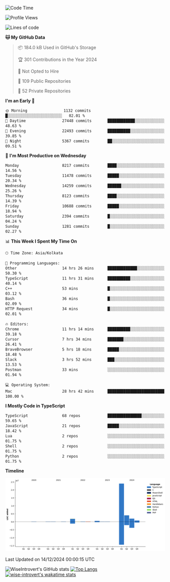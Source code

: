 <!--START_SECTION:waka-->
![Code Time](http://img.shields.io/badge/Code%20Time-1%2C965%20hrs%2034%20mins-blue)

![Profile Views](http://img.shields.io/badge/Profile%20Views-0-blue)

![Lines of code](https://img.shields.io/badge/From%20Hello%20World%20I%27ve%20Written-33.7%20million%20lines%20of%20code-blue)

**🐱 My GitHub Data** 

> 📦 184.0 kB Used in GitHub's Storage 
 > 
> 🏆 301 Contributions in the Year 2024
 > 
> 🚫 Not Opted to Hire
 > 
> 📜 109 Public Repositories 
 > 
> 🔑 52 Private Repositories 
 > 
**I'm an Early 🐤** 

```text
🌞 Morning                1132 commits        █░░░░░░░░░░░░░░░░░░░░░░░░   02.01 % 
🌆 Daytime                27448 commits       ████████████░░░░░░░░░░░░░   48.63 % 
🌃 Evening                22493 commits       ██████████░░░░░░░░░░░░░░░   39.85 % 
🌙 Night                  5367 commits        ██░░░░░░░░░░░░░░░░░░░░░░░   09.51 % 
```
📅 **I'm Most Productive on Wednesday** 

```text
Monday                   8217 commits        ████░░░░░░░░░░░░░░░░░░░░░   14.56 % 
Tuesday                  11478 commits       █████░░░░░░░░░░░░░░░░░░░░   20.34 % 
Wednesday                14259 commits       ██████░░░░░░░░░░░░░░░░░░░   25.26 % 
Thursday                 8123 commits        ████░░░░░░░░░░░░░░░░░░░░░   14.39 % 
Friday                   10688 commits       █████░░░░░░░░░░░░░░░░░░░░   18.94 % 
Saturday                 2394 commits        █░░░░░░░░░░░░░░░░░░░░░░░░   04.24 % 
Sunday                   1281 commits        █░░░░░░░░░░░░░░░░░░░░░░░░   02.27 % 
```


📊 **This Week I Spent My Time On** 

```text
🕑︎ Time Zone: Asia/Kolkata

💬 Programming Languages: 
Other                    14 hrs 26 mins      █████████████░░░░░░░░░░░░   50.30 % 
TypeScript               11 hrs 31 mins      ██████████░░░░░░░░░░░░░░░   40.14 % 
C++                      53 mins             █░░░░░░░░░░░░░░░░░░░░░░░░   03.12 % 
Bash                     36 mins             █░░░░░░░░░░░░░░░░░░░░░░░░   02.09 % 
HTTP Request             34 mins             █░░░░░░░░░░░░░░░░░░░░░░░░   02.01 % 

🔥 Editors: 
Chrome                   11 hrs 14 mins      ██████████░░░░░░░░░░░░░░░   39.18 % 
Cursor                   7 hrs 34 mins       ███████░░░░░░░░░░░░░░░░░░   26.41 % 
BraveBrowser             5 hrs 18 mins       █████░░░░░░░░░░░░░░░░░░░░   18.48 % 
Slack                    3 hrs 52 mins       ███░░░░░░░░░░░░░░░░░░░░░░   13.53 % 
Postman                  33 mins             ░░░░░░░░░░░░░░░░░░░░░░░░░   01.94 % 

💻 Operating System: 
Mac                      28 hrs 42 mins      █████████████████████████   100.00 % 
```

**I Mostly Code in TypeScript** 

```text
TypeScript               68 repos            ███████████████░░░░░░░░░░   59.65 % 
JavaScript               21 repos            █████░░░░░░░░░░░░░░░░░░░░   18.42 % 
Lua                      2 repos             ░░░░░░░░░░░░░░░░░░░░░░░░░   01.75 % 
Shell                    2 repos             ░░░░░░░░░░░░░░░░░░░░░░░░░   01.75 % 
Python                   2 repos             ░░░░░░░░░░░░░░░░░░░░░░░░░   01.75 % 
```



**Timeline**

![Lines of Code chart](https://raw.githubusercontent.com/wise-introvert/wise-introvert/master/assets/bar_graph.png)


 Last Updated on 14/12/2024 00:00:15 UTC
<!--END_SECTION:waka-->

![WiseIntrovert's GitHub stats](https://github-readme-stats.vercel.app/api?username=wise-introvert&count_private=true&show_icons=true)
[![Top Langs](https://github-readme-stats.vercel.app/api/top-langs/?username=wise-introvert&langs_count=10)](https://github.com/anuraghazra/github-readme-stats)
[![wise-introvert's wakatime stats](https://github-readme-stats.vercel.app/api/wakatime?username=wiseintrovert)](https://github.com/anuraghazra/github-readme-stats)
